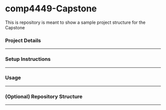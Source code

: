 # comp4449-Capstone
This is repository is meant to show a sample project structure for the Capstone


### Project Details
---

### Setup Instructions
---

### Usage
---

### (Optional) Repository Structure
---